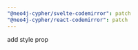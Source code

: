 ```yaml
---
"@neo4j-cypher/svelte-codemirror": patch
"@neo4j-cypher/react-codemirror": patch
---
```


add style prop
